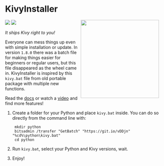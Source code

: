 KivyInstaller
=============

<img align="right" height="256" src="https://raw.githubusercontent.com/KeyWeeUsr/KivyInstaller/master/logo.png"/>

<a href="http://kivyinstaller.readthedocs.io/en/master/" target="_blank">
<img src="https://img.shields.io/badge/docs-master-brightgreen.svg" /></a>
<a href="https://ci.appveyor.com/project/KeyWeeUsr/KivyInstaller" target="_blank">
<img src="https://ci.appveyor.com/api/projects/status/bjusk0ueobr6d30x?svg=true" /></a>

_It ships Kivy right to you!_

Everyone can mess things up even with simple installation or update. In
version `1.8.0` there was a batch file for making things easier for beginners
or regular users, but this file disappeared as the wheel came in. KivyInstaller
is inspired by this `kivy.bat` file from old portable package with multiple new
functions.

Read the [docs](http://kivyinstaller.readthedocs.io/en/master/) or watch
a [video](https://youtu.be/ch_ILDBEaok) and find more features!

1. Create a folder for your Python and place `kivy.bat` inside.
   You can do so directly from the command line with:

        mkdir python
        bitsadmin /transfer "GetBatch" "https://git.io/vDDjn" "%cd%\python\kivy.bat"
        cd python

2. Run `kivy.bat`, select your Python and Kivy versions, wait.

3. Enjoy!
